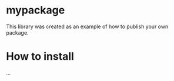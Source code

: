 # mypackage 

This library was created as an example of how to publish your own package. 

# How to install
... 
